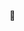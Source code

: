 🤡


<!---
Majaoud/Majaoud is a ✨ special ✨ repository because its `README.md` (this file) appears on your GitHub profile.
You can click the Preview link to take a look at your changes.
--->
